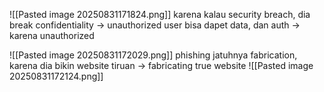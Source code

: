 ![[Pasted image 20250831171824.png]]
karena kalau security breach, dia break confidentiality -> unauthorized user bisa dapet data, dan auth -> karena unauthorized

![[Pasted image 20250831172029.png]]
phishing jatuhnya fabrication, karena dia bikin website tiruan -> fabricating true website
![[Pasted image 20250831172124.png]]